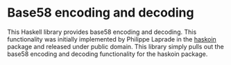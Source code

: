 Base58 encoding and decoding
============================

This Haskell library provides base58 encoding and decoding. 
This functionality was initially implemented by Philippe Laprade in the [haskoin](http://hackage.haskell.org/package/haskoin) package and released under public domain. 
This library simply pulls out the base58 encoding and decoding functionality for the haskoin package. 


